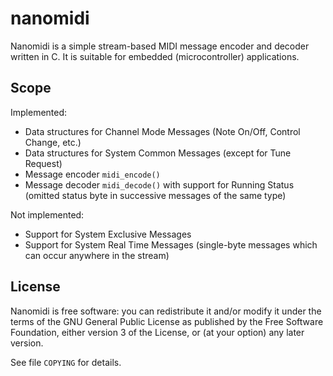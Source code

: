 # nanomidi

Nanomidi is a simple stream-based MIDI message encoder and decoder written in C.
It is suitable for embedded (microcontroller) applications.

## Scope

Implemented:

 - Data structures for Channel Mode Messages (Note On/Off, Control Change, etc.)
 - Data structures for System Common Messages (except for Tune Request)
 - Message encoder `midi_encode()`
 - Message decoder `midi_decode()` with support for Running Status (omitted
   status byte in successive messages of the same type)

Not implemented:

 - Support for System Exclusive Messages
 - Support for System Real Time Messages (single-byte messages which can occur
   anywhere in the stream)

## License

Nanomidi is free software: you can redistribute it and/or modify it under the
terms of the GNU General Public License as published by the Free Software
Foundation, either version 3 of the License, or (at your option) any later
version.

See file `COPYING` for details.
